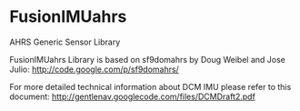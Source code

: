 FusionIMUahrs
=============

AHRS Generic Sensor Library

FusionIMUahrs Library is based on sf9domahrs by Doug Weibel and Jose Julio:
http://code.google.com/p/sf9domahrs/

For more detailed technical information about DCM IMU please refer to this
document: http://gentlenav.googlecode.com/files/DCMDraft2.pdf

